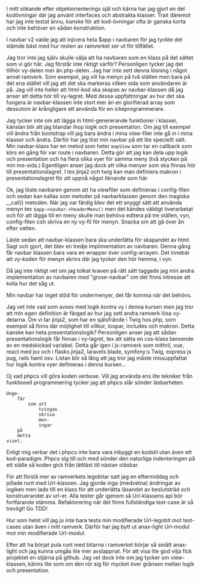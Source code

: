 I mitt sökande efter objektorienterings själ och kärna har jag gjort en del kodövningar där jag använt interfaces och abstrakta klasser. Trait däremot har jag inte testat ännu, kanske för att kod-övningar ofta är ganska korta och inte behöver en sådan konstruktion.

I navbar v2 valde jag att injicera hela $app i navbaren för jag tyckte det stämde bäst med hur resten av ramverket ser ut för tillfället.

Jag tror inte jag själv skulle välja att ha navbaren som en klass på det sättet som vi gör här. Jag förstår inte riktigt varför? Personligen tycker jag det tillhör vy-delen mer än php-delen. Jag har inte sett denna lösning i något annat ramverk. Som exempel, jag vill ha menyn på två ställen men bara på det ena stället vill jag att det ska markeras vilken sida som användaren är på. Jag vill inte heller att html-kod ska skapas av navbar-klassen då jag anser att detta hör till vy-lagret. Med dessa uppfattningar av hur det ska fungera är navbar-klassen inte stort mer än en glorifierad array som dessutom är krångligare att använda för en ickeprogrammerare.

Jag tycker inte om att lägga in html-genererande funktioner i klasser, känslan blir att jag blandar ihop logik och presentation. Om jag till exempel vill ändra från bootstrap vill jag bara ändra i mina view-filer inte gå in i mina klasser och ändra. Därför har jag löst min navbar på ett lite speciellt sätt. Min navbar-klass har en metod som heter `mapView` som tar en callback som körs en gång för var route i navbaren. Detta gör att jag kan dela upp logik och presentation och ha flera olika vyer för samma meny (två stycken på min me-sida.) Egentligen anser jag dock att vilka menyer som ska finnas hör till presentationslagret. I tex jinja2 och twig kan man definiera makron i presentationslagret för att uppnå något liknande som här.

Ok, jag löste navbaren genom att ha viewfiler som definieras i config-filen och sedan kan kallas som metoder på navbarklassen genom den magiska __call() metoden. När jag var färdig blev det ett snyggt sätt att använda menyn tex `$app->navbar->headerMenu()` men det kändes väldigt överarbetat och för att lägga till en meny skulle man behöva editera på tre ställen, vyn, config-filen coh skriva en ny vy-fil för menyn. Snacka om att gå över ån efter vatten.

Läste sedan att navbar-klassen bara ska underlätta för skapandet av html. Sagt och gjort, det blev en tredje implimentation av navbaren. Denna gång får navbar klassen bara vara en wrapper över config-arrayen. Det innebär att vy-koden för  menyn skrivs där jag tycker den hör hemma, i vyn.

Då jag inte riktigt vet om jag tolkat kraven på rätt sätt taggade jag min andra implementation av navbaren med "grose-navbar" om det finns intresse att kolla hur det såg ut.

Min navbar har inget stöd för undermenyer, det får komma när det behövs.

Jag vet inte vad som avses med logik kontra vy i denna kursen men jag tror att min egen definition är färgad av hur jag sett andra ramverk lösa vy-delarna. Om vi tar jinja2, som har en själsfrände i Twig hos php, som exempel så finns där möjlighet till villkor, loopar, includes och makron. Detta kanske kan heta presentationslogik? Personligen anser jag att sådan presentationslogik får finnas i vy-lagret, tex att sätta en css-klass beroende av en medskickad variabel. Detta går igen i js-ramverk som mithril, vue, react med jsx och i flasks jinja2, laravels blade, symfony:s Twig, express js pug, rails haml osv. Listan blir så lång att jag tror jag måste missuppfattat hur logik kontra vyer definieras i denna kursen...

Oj vad phpcs vill göra koden verbose. Vill jag använda ens lite tekniker från funktionell programmering tycker jag att phpcs slår sönder läsbarheten.
```
Unge-
	fär
		som att
			tvingas 
			skriva
			men-
			ingar
	på 
	detta
viset.
```
Enligt mig verkar det i phpcs inte bara vara inbyggt en kodstil utan även ett kod-paradigm. Phpcs slg till och med sönder den naturliga indenteringen på ett ställe så koden gick från lättläst till nästan oläsbar.

För att förstå mer av ramverkets legobitar satt jag en eftermiddag och pillade runt med Url-klassen. Jag gjorde inga (medvetna) ändringar av logiken men lade till en klass för att underlätta läsandet av beslutsträd och konstruerandet av url-er. Alla tester går igenom så Url-klassens api bör fortfarande stämma. Refaktorering när det finns fullständiga test-case är så trevligt! Go TDD!

Hur som helst vill jag ju inte bara testa min modifierade Url-legobit mot test-cases utan även i mitt ramverk. Därför har jag bytt ut anax-light Url-modul mot min modifierade Url-modul.

Efter att ha börjat pula runt med bitarna i ramverket börjar så smått anax-light och jag kunna umgås lite mer avslappnat. För att visa lite god vilja fick projektet en stjärna på github. Jag vet dock inte om jag tycker om view-klassen, känns lite som om den rör sig för mycket över gränsen mellan logik och presentation.

